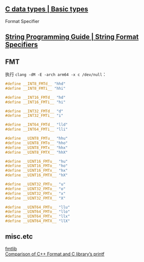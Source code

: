 ## [C data types | Basic types](https://en.wikipedia.org/wiki/C_data_types#Basic_types)

Format Specifier

## [String Programming Guide | String Format Specifiers](https://developer.apple.com/library/content/documentation/Cocoa/Conceptual/Strings/Articles/formatSpecifiers.html)

## FMT
执行 `clang -dM -E -arch arm64 -x c /dev/null`：

```C
#define __INT8_FMTd__ "hhd"
#define __INT8_FMTi__ "hhi"

#define __INT16_FMTd__ "hd"
#define __INT16_FMTi__ "hi"

#define __INT32_FMTd__ "d"
#define __INT32_FMTi__ "i"

#define __INT64_FMTd__ "lld"
#define __INT64_FMTi__ "lli"

#define __UINT8_FMTu__ "hhu"
#define __UINT8_FMTo__ "hho"
#define __UINT8_FMTx__ "hhx"
#define __UINT8_FMTX__ "hhX"

#define __UINT16_FMTu__ "hu"
#define __UINT16_FMTo__ "ho"
#define __UINT16_FMTx__ "hx"
#define __UINT16_FMTX__ "hX"

#define __UINT32_FMTu__ "u"
#define __UINT32_FMTo__ "o"
#define __UINT32_FMTx__ "x"
#define __UINT32_FMTX__ "X"

#define __UINT64_FMTu__ "llu"
#define __UINT64_FMTo__ "llo"
#define __UINT64_FMTx__ "llx"
#define __UINT64_FMTX__ "llX"
```

## misc.etc
[fmtlib](https://github.com/fmtlib/fmt)  
[Comparison of C++ Format and C library’s printf](http://zverovich.net/2015/02/26/comparison-of-cppformat-and-printf.html)  
